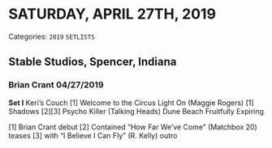 # SATURDAY, APRIL 27TH, 2019
Categories: `2019` `SETLISTS`

## Stable Studios, Spencer, Indiana

### Brian Crant 04/27/2019

**Set I**
Keri’s Couch [1]
Welcome to the Circus
Light On (Maggie Rogers) [1]
Shadows [2][3]
Psycho Killer (Talking Heads)
Dune Beach
Fruitfully Expiring

[1] Brian Crant debut
[2] Contained “How Far We’ve Come” (Matchbox 20) teases
[3] with “I Believe I Can Fly” (R. Kelly) outro
